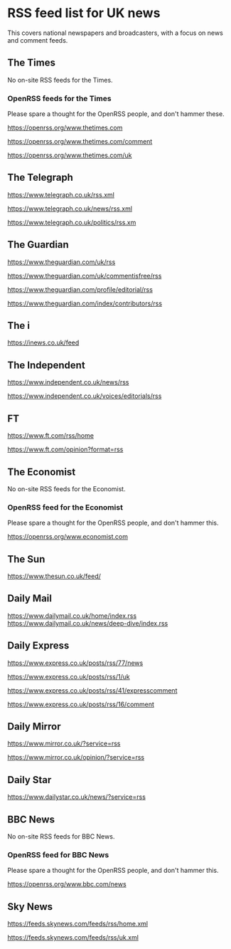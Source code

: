 # RSS feed list for UK news

This covers national newspapers and broadcasters, with a focus on news and comment feeds.

## The Times

No on-site RSS feeds for the Times.

### OpenRSS feeds for the Times

Please spare a thought for the OpenRSS people, and don't hammer these.

https://openrss.org/www.thetimes.com

https://openrss.org/www.thetimes.com/comment

https://openrss.org/www.thetimes.com/uk

## The Telegraph

https://www.telegraph.co.uk/rss.xml

https://www.telegraph.co.uk/news/rss.xml

https://www.telegraph.co.uk/politics/rss.xm

## The Guardian

https://www.theguardian.com/uk/rss

https://www.theguardian.com/uk/commentisfree/rss

https://www.theguardian.com/profile/editorial/rss

https://www.theguardian.com/index/contributors/rss

## The i

https://inews.co.uk/feed

## The Independent

https://www.independent.co.uk/news/rss

https://www.independent.co.uk/voices/editorials/rss

## FT

https://www.ft.com/rss/home

https://www.ft.com/opinion?format=rss

## The Economist

No on-site RSS feeds for the Economist.

### OpenRSS feed for the Economist

Please spare a thought for the OpenRSS people, and don't hammer this.

https://openrss.org/www.economist.com

## The Sun

https://www.thesun.co.uk/feed/

## Daily Mail

https://www.dailymail.co.uk/home/index.rss
https://www.dailymail.co.uk/news/deep-dive/index.rss

## Daily Express

https://www.express.co.uk/posts/rss/77/news

https://www.express.co.uk/posts/rss/1/uk

https://www.express.co.uk/posts/rss/41/expresscomment

https://www.express.co.uk/posts/rss/16/comment

## Daily Mirror

https://www.mirror.co.uk/?service=rss

https://www.mirror.co.uk/opinion/?service=rss

## Daily Star

https://www.dailystar.co.uk/news/?service=rss

## BBC News

No on-site RSS feeds for BBC News.

### OpenRSS feed for BBC News

Please spare a thought for the OpenRSS people, and don't hammer this.

https://openrss.org/www.bbc.com/news

## Sky News

https://feeds.skynews.com/feeds/rss/home.xml

https://feeds.skynews.com/feeds/rss/uk.xml

